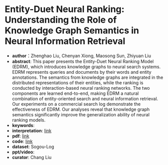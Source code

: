 # Entity-Duet Neural Ranking: Understanding the Role of Knowledge Graph Semantics in Neural Information Retrieval
* **author**：Zhenghao Liu, Chenyan Xiong, Maosong Sun, Zhiyuan Liu
* **abstract**: This paper presents the Entity-Duet Neural Ranking Model (EDRM), which introduces knowledge graphs to neural search systems. EDRM represents queries and documents by their words and entity annotations. The semantics from knowledge graphs are integrated in the distributed representations of their entities, while the ranking is conducted by interaction-based neural ranking networks. The two components are learned end-to-end, making EDRM a natural combination of entity-oriented search and neural information retrieval. Our experiments on a commercial search log demonstrate the effectiveness of EDRM. Our analyses reveal that knowledge graph semantics significantly improve the generalization ability of neural ranking models.
* **keywords**: 
* **interpretation**: [link](https://blog.csdn.net/weixin_43087818/article/details/103764135)
* **pdf**:  [link](https://www.aclweb.org/anthology/P18-1223.pdf)
* **code**: [link](http://github.com/thunlp/EntityDuetNeuralRanking)
* **dataset**: Sogou-Log
* **ppt/video**: 
* **curator**: Chang Liu
